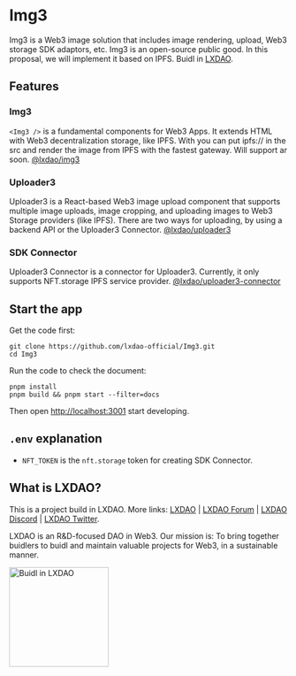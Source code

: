 # Img3

Img3 is a Web3 image solution that includes image rendering, upload, Web3 storage SDK adaptors, etc. Img3 is an open-source public good. In this proposal, we will implement it based on IPFS. Buidl in [LXDAO](https://lxdao.io/).

## Features

### Img3

`<Img3 />` is a fundamental components for Web3 Apps. It extends HTML <img /> with Web3 decentralization storage, like IPFS. With <Img3 /> you can put ipfs:// in the src and render the image from IPFS with the fastest gateway. Will support ar soon. [@lxdao/img3](./packages/img3/README.md)

### Uploader3

Uploader3 is a React-based Web3 image upload component that supports multiple image uploads, image cropping, and uploading images to Web3 Storage providers (like IPFS). There are two ways for uploading, by using a backend API or the Uploader3 Connector. [@lxdao/uploader3](./packages/uploader3/README.md)

### SDK Connector

Uploader3 Connector is a connector for Uploader3. Currently, it only supports NFT.storage IPFS service provider. [@lxdao/uploader3-connector](./packages/uploader3-connector/README.md)

## Start the app

Get the code first:

```
git clone https://github.com/lxdao-official/Img3.git
cd Img3
```

Run the code to check the document:

```
pnpm install
pnpm build && pnpm start --filter=docs
```

Then open <http://localhost:3001> start developing.

## `.env` explanation

- `NFT_TOKEN` is the `nft.storage` token for creating SDK Connector.

## What is LXDAO?

This is a project build in LXDAO. More links: [LXDAO](https://lxdao.io/) | [LXDAO Forum](https://forum.lxdao.io/) | [LXDAO Discord](https://discord.lxdao.io) | [LXDAO Twitter](https://twitter.com/LXDAO_Official).

LXDAO is an R&D-focused DAO in Web3. Our mission is: To bring together buidlers to buidl and maintain valuable projects for Web3, in a sustainable manner.

<a target="_blank" href="https://lxdao.io/"><img alt="Buidl in LXDAO" src="https://bafkreibizgxz3knqj6nyq353l5pcqcwk2ad4pp7o4ymmtsxew7wc3zkuy4.ipfs.nftstorage.link/" width="180" /></a>
